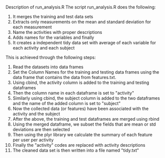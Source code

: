 Description of run_analysis.R
The script run_analysis.R does the following:
1. It merges the training and test data sets
2. Extracts only measurements on the mean and standard deviation for each measurement
3. Name the activities with proper descriptions
4. Adds names for the variables and finally
5. It creates a independent tidy data set with average of each variable for each activity and each subject

This is achieved through the following steps:
1. Read the datasets into data frames
2. Set the Column Names for the training and testing data frames using the data frame that contains the data from features.txt.
3. Using cbind, the activity column is added to the training and testing dataframes
4. Then the column name in each dataframe is set to "activity"
5. Similarly using cbind, the subject column is added to the two dataframes and the name of the added column is set to "subject"
6. Now the collected data (or features) have been associated with the activity and the subject
7. After the above, the training and test dataframes are merged using rbind
8. Using the merged dataframe, we subset the fields that are mean or std deviations are then selected
9. Then using the plyr library we calculate the summary of each feature per user per activity
10. Finally the "activity" codes are replaced with activity descriptions
11. The cleaned data set is then written into a file named "tidy.txt"